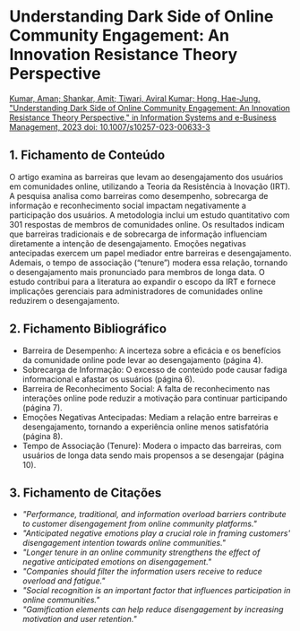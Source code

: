 # Understanding Dark Side of Online Community Engagement: An Innovation Resistance Theory Perspective

[Kumar, Aman; Shankar, Amit; Tiwari, Aviral Kumar; Hong, Hae-Jung. "Understanding Dark Side of Online Community Engagement: An Innovation Resistance Theory Perspective," in Information Systems and e-Business Management, 2023 doi: 10.1007/s10257-023-00633-3](https://link.springer.com/article/10.1007/s10257-023-00633-3)

## 1. Fichamento de Conteúdo

O artigo examina as barreiras que levam ao desengajamento dos usuários em comunidades online, utilizando a Teoria da Resistência à Inovação (IRT). A pesquisa analisa como barreiras como desempenho, sobrecarga de informação e reconhecimento social impactam negativamente a participação dos usuários. A metodologia inclui um estudo quantitativo com 301 respostas de membros de comunidades online. Os resultados indicam que barreiras tradicionais e de sobrecarga de informação influenciam diretamente a intenção de desengajamento. Emoções negativas antecipadas exercem um papel mediador entre barreiras e desengajamento. Ademais, o tempo de associação (“tenure”) modera essa relação, tornando o desengajamento mais pronunciado para membros de longa data. O estudo contribui para a literatura ao expandir o escopo da IRT e fornece implicações gerenciais para administradores de comunidades online reduzirem o desengajamento.

## 2. Fichamento Bibliográfico 

* Barreira de Desempenho: A incerteza sobre a eficácia e os benefícios da comunidade online pode levar ao desengajamento (página 4).
* Sobrecarga de Informação: O excesso de conteúdo pode causar fadiga informacional e afastar os usuários (página 6).
* Barreira de Reconhecimento Social: A falta de reconhecimento nas interações online pode reduzir a motivação para continuar participando (página 7).
* Emoções Negativas Antecipadas: Mediam a relação entre barreiras e desengajamento, tornando a experiência online menos satisfatória (página 8).
* Tempo de Associação (Tenure): Modera o impacto das barreiras, com usuários de longa data sendo mais propensos a se desengajar (página 10).

## 3. Fichamento de Citações 

* _"Performance, traditional, and information overload barriers contribute to customer disengagement from online community platforms."_
* _"Anticipated negative emotions play a crucial role in framing customers' disengagement intention towards online communities."_
* _"Longer tenure in an online community strengthens the effect of negative anticipated emotions on disengagement."_
* _"Companies should filter the information users receive to reduce overload and fatigue."_
* _"Social recognition is an important factor that influences participation in online communities."_
* _"Gamification elements can help reduce disengagement by increasing motivation and user retention."_
